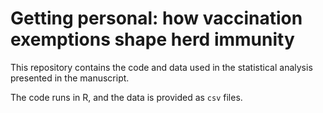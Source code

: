 # Getting personal: how vaccination exemptions shape herd immunity 

This repository contains the code and data used in the statistical analysis presented in the manuscript. 

The code runs in R, and the data is provided as `csv` files.
